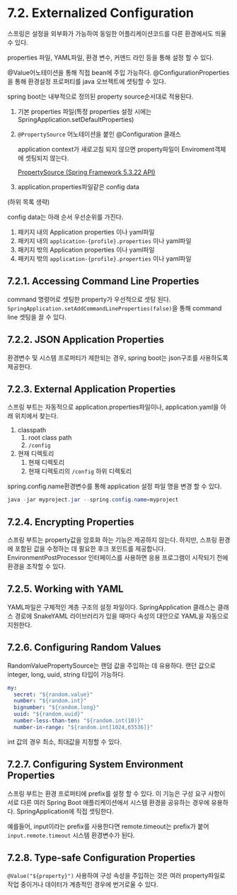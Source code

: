 # **7.2. Externalized Configuration**

스프링은 설정을 외부화가 가능하여 동일한 어플리케이션코드를 다른 환경에서도 띄울 수 있다.

properties 파일, YAML파일, 환경 변수, 커맨드 라인 등을 통해 설정 할 수 있다.

@Value어노테이션을 통해 직접 bean에 주입 가능하다. @ConfigurationProperties을 통해 환경설정 프로퍼티를 java 오브젝트에 셋팅할 수 있다.

spring boot는 내부적으로 정의된 property source순서대로 적용된다.

1. 기본 properties 파일(특정 properties 설정 시에는 SpringApplication.setDefaultProperties)
2. `@PropertySource` 어노테이션을 붙인 @Configuration 클래스

   application context가 새로고침 되지 않으면 property파일이 Enviroment객체에 셋팅되지 않는다.

   [PropertySource (Spring Framework 5.3.22 API)](https://docs.spring.io/spring-framework/docs/5.3.22/javadoc-api/org/springframework/context/annotation/PropertySource.html)

3. application.properties파일같은 config data

(하위 목록 생략)

config data는 아래 순서 우선순위를 가진다.

1. 패키지 내의 Application properties 이나 yaml파일
2. 패키지 내의 `application-{profile}.properties` 이나 yaml파일
3. 패키지 밖의 Application properties 이나 yaml파일
4. 패키지 밖의 `application-{profile}.properties` 이나 yaml파일

## **7.2.1. Accessing Command Line Properties**

command 명령어로 셋팅한 property가 우선적으로 셋팅 된다. `SpringApplication.setAddCommandLineProperties(false)`을 통해 command line 셋팅을 끌 수 있다.

## **7.2.2. JSON Application Properties**

환경변수 및 시스템 프로퍼티가 제한되는 경우, spring boot는 json구조를 사용하도록 제공한다.

## **7.2.3. External Application Properties**

스프링 부트는 자동적으로 application.properties파일이나, application.yaml을 아래 위치에서 찾는다.

1. classpath
    1. root class path
    2. `/config`
2. 현재 디렉토리
    1. 현재 디렉토리
    2. 현재 디렉토리의 `/config` 하위 디렉토리

spring.config.name환경변수를 통해 application 설정 파일 명을 변경 할 수 있다.

```java
java -jar myproject.jar --spring.config.name=myproject
```

## **7.2.4. Encrypting Properties**

스프링 부트는 property값을 암호화 하는 기능은 제공하지 않는다. 하지만, 스프링 환경에 포함된 값을 수정하는 데 필요한 후크 포인트를 제공합니다. EnvironmentPostProcessor 인터페이스를 사용하면 응용 프로그램이 시작되기 전에 환경을 조작할 수 있다.

## **7.2.5. Working with YAML**

YAML파일은 구체적인 계층 구조의 설정 파일이다. SpringApplication 클래스는 클래스 경로에 SnakeYAML 라이브러리가 있을 때마다 속성의 대안으로 YAML을 자동으로 지원한다.

## **7.2.6. Configuring Random Values**

RandomValuePropertySource는 랜덤 값을 주입하는 데 유용하다. 랜던 값으로 integer, long, uuid, string 타입이 가능하다.

```yaml
my:
  secret: "${random.value}"
  number: "${random.int}"
  bignumber: "${random.long}"
  uuid: "${random.uuid}"
  number-less-than-ten: "${random.int(10)}"
  number-in-range: "${random.int[1024,65536]}"
```

int 값의 경우 최소, 최대값을 지정할 수 있다.

## **7.2.7. Configuring System Environment Properties**

스프링 부트는 환경 프로퍼티에 prefix를 설정 할 수 있다. 이 기능은 구성 요구 사항이 서로 다른 여러 Spring Boot 애플리케이션에서 시스템 환경을 공유하는 경우에 유용하다. SpringApplication에 직접 셋팅한다.

예를들어, input이라는 prefix를 사용한다면 remote.timeout는 prefix가 붙어 `input.remote.timeout` 시스템 환경변수가 된다.

## **7.2.8. Type-safe Configuration Properties**

`@Value("${property}")`  사용하여 구성 속성을 주입하는 것은 여러 property파일로 작업 중이거나 데이터가 계층적인 경우에 번거로울 수 있다.